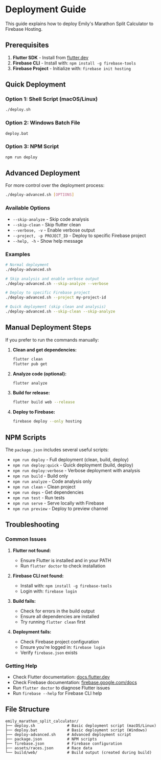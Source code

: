 # Deployment Guide

This guide explains how to deploy Emily's Marathon Split Calculator to Firebase Hosting.

## Prerequisites

1. **Flutter SDK** - Install from [flutter.dev](https://flutter.dev/docs/get-started/install)
2. **Firebase CLI** - Install with: `npm install -g firebase-tools`
3. **Firebase Project** - Initialize with: `firebase init hosting`

## Quick Deployment

### Option 1: Shell Script (macOS/Linux)
```bash
./deploy.sh
```

### Option 2: Windows Batch File
```cmd
deploy.bat
```

### Option 3: NPM Script
```bash
npm run deploy
```

## Advanced Deployment

For more control over the deployment process:

```bash
./deploy-advanced.sh [OPTIONS]
```

### Available Options

- `--skip-analyze` - Skip code analysis
- `--skip-clean` - Skip flutter clean
- `--verbose, -v` - Enable verbose output
- `--project, -p PROJECT_ID` - Deploy to specific Firebase project
- `--help, -h` - Show help message

### Examples

```bash
# Normal deployment
./deploy-advanced.sh

# Skip analysis and enable verbose output
./deploy-advanced.sh --skip-analyze --verbose

# Deploy to specific Firebase project
./deploy-advanced.sh --project my-project-id

# Quick deployment (skip clean and analysis)
./deploy-advanced.sh --skip-clean --skip-analyze
```

## Manual Deployment Steps

If you prefer to run the commands manually:

1. **Clean and get dependencies:**
   ```bash
   flutter clean
   flutter pub get
   ```

2. **Analyze code (optional):**
   ```bash
   flutter analyze
   ```

3. **Build for release:**
   ```bash
   flutter build web --release
   ```

4. **Deploy to Firebase:**
   ```bash
   firebase deploy --only hosting
   ```

## NPM Scripts

The `package.json` includes several useful scripts:

- `npm run deploy` - Full deployment (clean, build, deploy)
- `npm run deploy:quick` - Quick deployment (build, deploy)
- `npm run deploy:verbose` - Verbose deployment with analysis
- `npm run build` - Build only
- `npm run analyze` - Code analysis only
- `npm run clean` - Clean project
- `npm run deps` - Get dependencies
- `npm run test` - Run tests
- `npm run serve` - Serve locally with Firebase
- `npm run preview` - Deploy to preview channel

## Troubleshooting

### Common Issues

1. **Flutter not found:**
   - Ensure Flutter is installed and in your PATH
   - Run `flutter doctor` to check installation

2. **Firebase CLI not found:**
   - Install with: `npm install -g firebase-tools`
   - Login with: `firebase login`

3. **Build fails:**
   - Check for errors in the build output
   - Ensure all dependencies are installed
   - Try running `flutter clean` first

4. **Deployment fails:**
   - Check Firebase project configuration
   - Ensure you're logged in: `firebase login`
   - Verify `firebase.json` exists

### Getting Help

- Check Flutter documentation: [docs.flutter.dev](https://docs.flutter.dev)
- Check Firebase documentation: [firebase.google.com/docs](https://firebase.google.com/docs)
- Run `flutter doctor` to diagnose Flutter issues
- Run `firebase --help` for Firebase CLI help

## File Structure

```
emily_marathon_split_calculator/
├── deploy.sh              # Basic deployment script (macOS/Linux)
├── deploy.bat             # Basic deployment script (Windows)
├── deploy-advanced.sh     # Advanced deployment script
├── package.json           # NPM scripts
├── firebase.json          # Firebase configuration
├── assets/races.json      # Race data
└── build/web/             # Build output (created during build)
```
